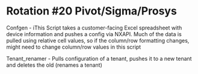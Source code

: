 # Rotation #20 Pivot/Sigma/Prosys
Confgen - iThis Script takes a customer-facing Excel spreadsheet with device information and pushes a config via NXAPI.  Much of the data is pulled using relative cell values, so if the column/row formatting changes, might need to change column/row values in this script

Tenant_renamer - Pulls configuration of a tenant, pushes it to a new tenant and deletes the old (renames a tenant)
